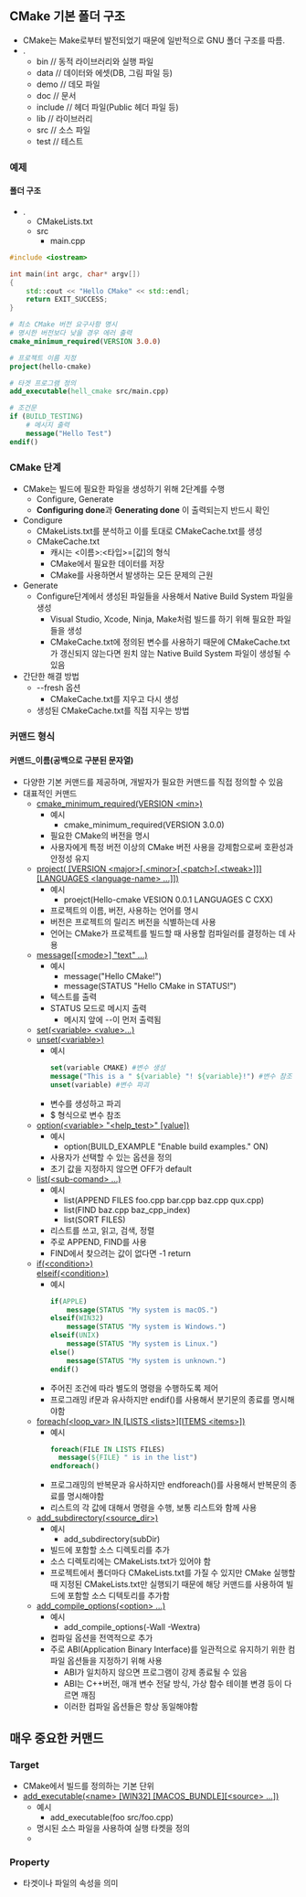 <script src="https://cdnjs.cloudflare.com/ajax/libs/highlight.js/11.7.0/languages/cmake.min.js"></script>

## CMake 기본 폴더 구조
- CMake는 Make로부터 발전되었기 때문에 일반적으로 GNU 폴더 구조를 따름.
- .
  - bin // 동적 라이브러리와 실행 파일
  - data // 데이터와 에셋(DB, 그림 파일 등)
  - demo // 데모 파일
  - doc // 문서
  - include // 헤더 파일(Public 헤더 파일 등)
  - lib // 라이브러리
  - src // 소스 파일
  - test // 테스트


### 예제

#### 폴더 구조
- .
  - CMakeLists.txt
  - src
    - main.cpp
```C++
#include <iostream>

int main(int argc, char* argv[])
{
    std::cout << "Hello CMake" << std::endl;
    return EXIT_SUCCESS;
}
```      

```cmake
# 최소 CMake 버전 요구사항 명시
# 명시한 버전보다 낮을 경우 에러 출력
cmake_minimum_required(VERSION 3.0.0)

# 프로젝트 이름 지정
project(hello-cmake)

# 타겟 프로그램 정의
add_executable(hell_cmake src/main.cpp)

# 조건문
if (BUILD_TESTING)
    # 메시지 출력
    message("Hello Test")
endif()
```


### CMake 단계
- CMake는 빌드에 필요한 파일을 생성하기 위해 2단계를 수행
  - Configure, Generate
  - **Configuring done**과 **Generating done** 이 출력되는지 반드시 확인
- Condigure
  - CMakeLists.txt를 분석하고 이를 토대로 CMakeCache.txt를 생성
  - CMakeCache.txt
    - 캐시는 <이름>:<타입>=[값]의 형식
    - CMake에서 필요한 데이터를 저장
    - CMake를 사용하면서 발생하는 모든 문제의 근원
- Generate
  - Configure단계에서 생성된 파일들을 사용해서 Native Build System 파일을 생성
    - Visual Studio, Xcode, Ninja, Make처럼 빌드를 하기 위해 필요한 파일들을 생성
    - CMakeCache.txt에 정의된 변수를 사용하기 때문에 CMakeCache.txt가 갱신되지 않는다면 원치 않는 Native Build System 파일이 생성될 수 있음
- 간단한 해결 방법
  - --fresh 옵션
    - CMakeCache.txt를 지우고 다시 생성
  - 생성된 CMakeCache.txt를 직접 지우는 방법

### 커맨드 형식
#### 커맨드_이름(공백으로 구분된 문자열)
- 다양한 기본 커맨드를 제공하며, 개발자가 필요한 커맨드를 직접 정의할 수 있음
- 대표적인 커맨드
  - [cmake_minimum_required(VERSION \<min>)](https://cmake.org/cmake/help/latest/command/cmake_minimum_required.html)
    - 예시
      - cmake_minimum_required(VERSION 3.0.0)
    - 필요한 CMake의 버전을 명시
    - 사용자에게 특정 버전 이상의 CMake 버전 사용을 강제함으로써 호환성과 안정성 유지
  - [project(<project-name> [VERSION \<major>[.\<minor>[.\<patch>[.\<tweak>]]]   
  [LANGUAGES \<language-name> ...]])](https://cmake.org/cmake/help/latest/command/project.html)
    - 예시
      - proejct(Hello-cmake VESION 0.0.1 LANGUAGES C CXX)
    - 프로젝트의 이름, 버전, 사용하는 언어를 명시
    - 버전은 프로젝트의 릴리즈 버전을 식별하는데 사용
    - 언어는 CMake가 프로젝트를 빌드할 때 사용할 컴파일러를 결정하는 데 사용
  - [message([\<mode>] "text" ...)](https://cmake.org/cmake/help/latest/command/message.html)
    - 예시
      - message("Hello CMake!")
      - message(STATUS "Hello CMake in STATUS!")
    - 텍스트를 출력
    - STATUS 모드로 메시지 출력
      - 메시지 앞에 --이 먼저 출력됨
  - [set(\<variable> \<value>...)](https://cmake.org/cmake/help/latest/command/set.html)
  - [unset(\<variable>)](https://cmake.org/cmake/help/latest/command/unset.html)
      - 예시 
        ```cmake
        set(variable CMAKE) #변수 생성
        message("This is a " ${variable} "! ${variable}!") #변수 참조
        unset(variable) #변수 파괴
        ```
       - 변수를 생성하고 파괴
       - $<variable> 형식으로 변수 참조
  - [option(\<variable> "<help_test>" [value])](https://cmake.org/cmake/help/latest/command/option.html)
    - 예시
      - option(BUILD_EXAMPLE "Enable build examples." ON)
    - 사용자가 선택할 수 있는 옵션을 정의
    - 초기 값을 지정하지 않으면 OFF가 default
  - [list(\<sub-comand> <list> ...)](https://cmake.org/cmake/help/latest/command/list.html)
    - 예시
      - list(APPEND FILES foo.cpp bar.cpp baz.cpp qux.cpp)
      - list(FIND baz.cpp baz_cpp_index)
      - list(SORT FILES)
    - 리스트를 쓰고, 읽고, 검색, 정렬
    - 주로 APPEND, FIND를 사용
    - FIND에서 찾으려는 값이 없다면 -1 return
  - [if(\<condition>)](https://cmake.org/cmake/help/latest/command/if.html)   
  [elseif(\<condition>)](https://cmake.org/cmake/help/latest/command/elseif.html)
    - 예시
        ```cmake
        if(APPLE)
            message(STATUS "My system is macOS.")
        elseif(WIN32)
            message(STATUS "My system is Windows.")
        elseif(UNIX)
            message(STATUS "My system is Linux.")
        else()
            message(STATUS "My system is unknown.")
        endif()
        ```
    - 주어진 조건에 따라 별도의 명령을 수행하도록 제어
    - 프로그래밍 if문과 유사하지만 endif()를 사용해서 분기문의 종료를 명시해야함
  - [foreach(\<loop_var> IN [LISTS \<lists>][ITEMS \<items>])](https://cmake.org/cmake/help/latest/command/foreach.html)
    - 예시
      ```cmake
      foreach(FILE IN LISTS FILES)
        message(${FILE} " is in the list")
      endforeach()
      ```
    - 프로그래밍의 반복문과 유사하지만 endforeach()를 사용해서 반복문의 종료를 명시해야함
    - 리스트의 각 값에 대해서 명령을 수행, 보통 리스트와 함께 사용
  - [add_subdirectory(\<source_dir>)](https://cmake.org/cmake/help/latest/command/add_subdirectory.html)
    - 예시
      - add_subdirectory(subDir)
    - 빌드에 포함할 소스 디렉토리를 추가
    - 소스 디렉토리에는 CMakeLists.txt가 있어야 함
    - 프로젝트에서 폴더마다 CMakeLists.txt를 가질 수 있지만 CMake 실행할 때 지정된 CMakeLists.txt만 실행되기 때문에 해당 커맨드를 사용하여 빌드에 포함할 소스 디텍토리를 추가함
  - [add_compile_options(\<option> ...)](https://cmake.org/cmake/help/latest/command/add_compile_options.html)
    - 예시
      - add_compile_options(-Wall -Wextra)
    - 컴파일 옵션을 전역적으로 추가
    - 주로 ABI(Application Binary Interface)를 일관적으로 유지하기 위한 컴파일 옵션들을 지정하기 위해 사용
      - ABI가 일치하지 않으면 프로그램이 강제 종료될 수 있음
      - ABI는 C++버전, 매개 변수 전달 방식, 가상 함수 테이블 변경 등이 다르면 깨짐
      - 이러한 컴파일 옵션들은 항상 동일해야함

## 매우 중요한 커맨드
### Target
  - CMake에서 빌드를 정의하는 기본 단위
  - [add_executable(\<name> [WIN32] [MACOS_BUNDLE][\<source> ...])](https://cmake.org/cmake/help/latest/command/add_executable.html)
    - 예시
      - add_executable(foo src/foo.cpp)
    - 명시된 소스 파일을 사용하여 실행 타켓을 정의
    - 
### Property
  - 타겟이나 파일의 속성을 의미